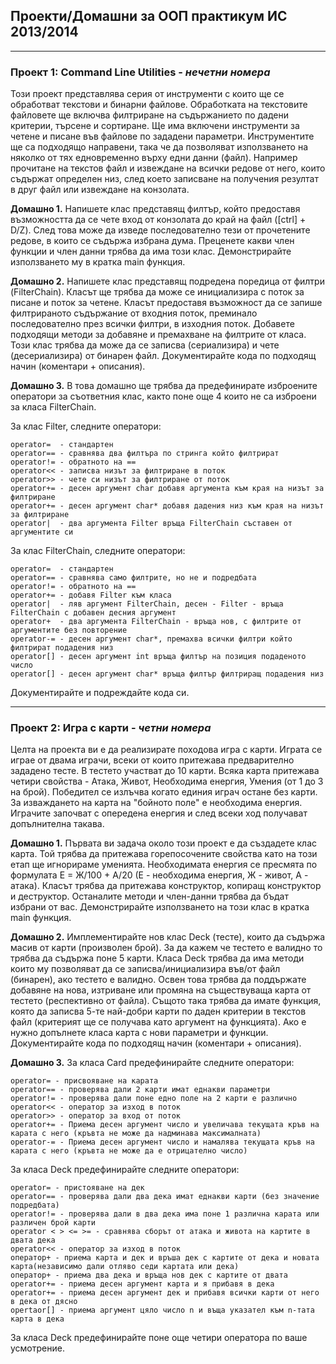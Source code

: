 ## Проекти/Домашни за ООП практикум ИС 2013/2014 ##
---
### Проект 1: Command Line Utilities - *нечетни номера*

Този проект представлява серия от инструменти с които ще се обработват текстови и бинарни файлове. Обработката на текстовите файловете ще включва филтриране на съдържанието по дадени критерии, търсене и сортиране. Ще има включени инструменти за четене и писане във файлове по зададени параметри. Инструментите ще са подходящо направени, така че да позволяват използването на няколко от тях едновременно върху едни данни (файл). Например прочитане на текстов файл и извеждане на всички редове от него, които съдържат определен низ, след което записване на получения резултат в друг файл или извеждане на конзолата.


**Домашно 1.** Напишете клас представящ филтър, който предоставя възможността да се чете вход от конзолата до край на файл ([ctrl] + D/Z). След това може да изведе последователно тези от прочетените редове, в които се съдържа избрана дума. Преценете какви член функции и член данни трябва да има този клас. Демонстрирайте използването му в кратка main функция.

**Домашно 2.** Напишете клас представящ подредена поредица от филтри (FilterChain). Класът ще трябва да може се инициализира с поток за писане и поток за четене. Класът предоставя възможност да се запише филтрираното съдържание от входния поток, преминало последователно през всички филтри, в изходния поток. Добавете подходящи методи за добавяне и премахване на филтрите от класа. Този клас трябва да може да се записва (сериализира) и чете (десериализира) от бинарен файл. Документирайте кода по подходящ начин (коментари + описания).

**Домашно 3.** В това домашно ще трябва да предефинирате изброените оператори за съответния клас, както поне още 4 които не са изброени за класа FilterChain.

За клас Filter, следните оператори:
    
    operator=  - стандартен
    operator== - сравнява два филтъра по стринга който филтрират
    operator!= - обратното на ==
    operator<< - записва низът за филтриране в поток
    operator>> - чете си низът за филтриране от поток
    operator+= - десен аргумент char добавя аргумента към края на низът за филтриране
    operator+= - десен аргумент char* добавя дадения низ към края на низът за филтриране
    operator|  - два аргумента Filter връща FilterChain съставен от аргументите си

За клас FilterChain, следните оператори:

    operator=  - стандартен
    operator== - сравнява само филтрите, но не и подредбата
    operator!= - обратното на ==
    operator+= - добавя Filter към класа
    operator|  - ляв аргумент FilterChain, десен - Filter - връща FilterChain с добавен десния аргумент
    operator+  - два аргумента FilterChain - връща нов, с филтрите от аргументите без повторение
    operator-= - десен аргумент char*, премахва всички филтри който филтрират подадения низ
    operator[] - десен аргумент int връща филтър на позиция подаденото число
    operator[] - десен аргумент char* връща филтър филтриращ подадения низ

Документирайте и подреждайте кода си.

---

### Проект 2: Игра с карти - *четни номера*

Целта на проектa ви е да реализирате походова игра с карти. Играта се играе от двама играчи, всеки от които притежава предварително зададено тесте. В тестето участват до 10 карти. Всяка карта притежава четири свойства - Атака, Живот, Необходима енергия, Умения (от 1 до 3 на брой). Победител се излъчва когато единия играч остане без карти. За изваждането на карта на "бойното поле" е необходима енергия. Играчите започват с опередена енергия и след всеки ход получават допълнителна такава. 

**Домашно 1.** Първата ви задача около този проект е да създадете клас карта. Той трябва да притежава горепосочените свойства като на този етап ще игнорираме уменията.
Необходимата енергия се пресмята по формулата Е = Ж/100 + А/20 (Е - необходима енергия, Ж - живот, А - атака). Класът трябва да притежава конструктор, копиращ конструктор
и деструктор. Останалите методи и член-данни трябва да бъдат избрани от вас. Демонстрирайте използването на този клас в кратка main функция.

**Домашно 2.** Имплементирайте нов клас Deck (тесте), които да съдържа масив от карти (произволен брой). За да кажем че тестето е валидно то трябва да съдържа поне 5 карти. Класа Deck трябва да има методи които му позволяват да се записва/инициализира във/от файл (бинарен), ако тестето е валидно. Освен това трябва да поддържате добавяне на нова, изтриване или промяна на съществуваща карта от тестето (респективно от файла). Същото така трябва да имате функция, която да записва 5-те най-добри карти по даден критерии в текстов файл (критерият ще се получава като аргумент на функцията). Ако е нужно допълнете класа карта с нови параметри и функции. Документирайте кода по подходящ начин (коментари + описания).

**Домашно 3.** 
За класа Card предефинирайте следните оператори:

 	operator= - присвояване на карата
 	operator== - проверява дали 2 карти имат еднакви параметри
 	operator!= - проверява дали поне едно поле на 2 карти е различно
 	operator<< - оператор за изход в поток
 	operator>> - оператор за вход от поток
 	operator+= - Приема десен аргумент число и увеличава текущата кръв на карата с него (кръвта не може да надминава максималната)
 	operator-= - Приема десен аргумент число и намалява текущата кръв на карата с него (кръвта не може да е отрицателно число)

За класа Deck предефинирайте следните оператори:

	operator= - пристояване на дек
	operator== - проверява дали два дека имат еднакви карти (без значение подредбата)
	operator!= - проверява дали в два дека има поне 1 различна карата или различен брой карти
	оperator < > <= >= - сравнява сборът от атака и живота на картите в двата дека
	operator<< - оператор за изход в поток
	оператор+ - приема карта и дек и връша дек с картите от дека и новата карта(независимо дали отляво седи картата или дека)
	оператор+ - приема два дека и връща нов дек с картите от двата
	operator+= - приема десен аргумент карта и я прибавя в дека
	operator+= - приема десен аргумент дек и прибавя всички карти от него в дека от дясно
	opertaor[] - приема аргумент цяло число n и въща указател към n-тата карта в дека
	
За класа Deck предефинирайте поне още четири оператора по ваше усмотрение.
		

